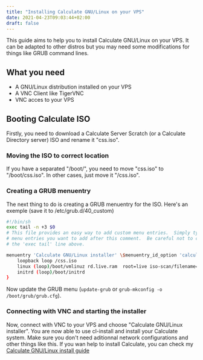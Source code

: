 ```yaml
---
title: "Installing Calculate GNU/Linux on your VPS"
date: 2021-04-23T09:03:44+02:00
draft: false
---
```


This guide aims to help you to install Calculate GNU/Linux on your VPS. It can be adapted to other distros but you may need some modifications for things like GRUB command lines.

## What you need

- A GNU/Linux distribution installed on your VPS
- A VNC Client like TigerVNC
- VNC acces to your VPS

## Booting Calculate ISO

Firstly, you need to download a Calculate Server Scratch (or a Calculate Directory server) ISO and rename it "css.iso".

### Moving the ISO to correct location

If you have a separated "/boot/", you need to move "css.iso" to "/boot/css.iso". In other cases, just move it "/css.iso".

### Creating a GRUB menuentry

The next thing to do is creating a GRUB menuentry for the ISO. Here's an exemple (save it to /etc/grub.d/40\_custom)

```bash
#!/bin/sh
exec tail -n +3 $0
# This file provides an easy way to add custom menu entries.  Simply type the
# menu entries you want to add after this comment.  Be careful not to change
# the 'exec tail' line above.

menuentry 'Calculate GNU/Linux installer' \$menuentry_id_option 'calculate' {
	loopback loop /css.iso
	linux (loop)/boot/vmlinuz rd.live.ram  root=live iso-scan/filename=/css.iso quiet
	initrd (loop)/boot/initrd
}
```

Now update the GRUB menu (`update-grub` or `grub-mkconfig -o /boot/grub/grub.cfg`).

### Connecting with VNC and starting the installer

Now, connect with VNC to your VPS and choose "Calculate GNU/Linux installer". You are now able to use cl-install and install your Calculate system. Make sure you don't need aditionnal network configurations and other things like this. If you wan help to install Calculate, you can check my [Calculate GNU/Linux install guide](https://woomy4680-exe.github.io/calculate-install/posts/cls/)

